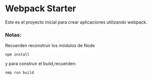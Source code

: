 # Webpack Starter 

Este es el proyecto inicial para crear aplicaciones utilizando webpack.

### Notas:
Recuerden reconstruir los módulos de Node
```
npm install
```

y para construir el build,recuerden:
```
nmp run build
```